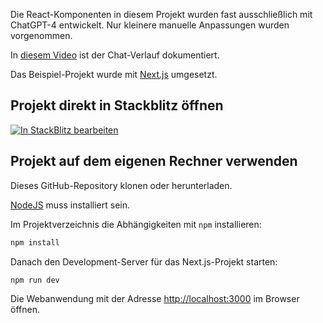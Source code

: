 Die React-Komponenten in diesem Projekt wurden fast ausschließlich
mit ChatGPT-4 entwickelt. Nur kleinere manuelle Anpassungen wurden
vorgenommen.

In [diesem Video](/conversation.mov) ist der Chat-Verlauf dokumentiert.

Das Beispiel-Projekt wurde mit [Next.js](https://nextjs.org/) umgesetzt.

## Projekt direkt in Stackblitz öffnen

[![In  StackBlitz bearbeiten](https://developer.stackblitz.com/img/open_in_stackblitz.svg)](https://stackblitz.com/github/behrends/lectures-gpt/tree/main)

## Projekt auf dem eigenen Rechner verwenden

Dieses GitHub-Repository klonen oder herunterladen.

[NodeJS](https://nodejs.org) muss installiert sein.

Im Projektverzeichnis die Abhängigkeiten mit `npm` installieren:

```bash
npm install
```

Danach den Development-Server für das Next.js-Projekt starten:

```bash
npm run dev
```

Die Webanwendung mit der Adresse [http://localhost:3000](http://localhost:3000) im Browser öffnen.
